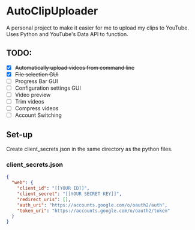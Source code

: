 # AutoClipUploader

A personal project to make it easier for me to upload my clips to YouTube. Uses Python and YouTube's Data API to function.

## TODO:
- [X] ~~Automatically upload videos from command line~~
- [X] ~~File selection GUI~~ 
- [ ] Progress Bar GUI
- [ ] Configuration settings GUI
- [ ] Video preview
- [ ] Trim videos
- [ ] Compress videos
- [ ] Account Switching
 
## Set-up

Create client_secrets.json in the same directory as the python files.

### client_secrets.json
```json
{
  "web": {
    "client_id": "[[YOUR ID]]",
    "client_secret": "[[YOUR SECRET KEY]]",
    "redirect_uris": [],
    "auth_uri": "https://accounts.google.com/o/oauth2/auth",
    "token_uri": "https://accounts.google.com/o/oauth2/token"
  }
}
```
